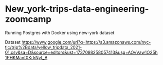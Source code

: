 # New_york-trips-data-engineering-zoomcamp
Running Postgres with Docker using new-york dataset

Dataset 
https://www.google.com/url?q=https://s3.amazonaws.com/nyc-tlc/trip%2Bdata/yellow_tripdata_2021-01.csv&sa=D&source=editors&ust=1737098258057413&usg=AOvVaw1O25h1PHKMant0Kr5Nyt_B
